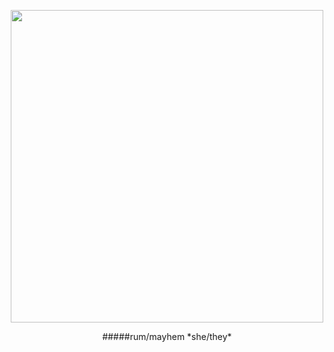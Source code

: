 <p align="center">
<img src= "https://cdn.discordapp.com/attachments/524054370808102939/1367739273046003753/Untitled1790.png?ex=6815adf6&is=68145c76&hm=f65abe8396bbe18a399528f98b962288c367dc094bac20ee80c73aa779755d9d&" width="500" height="500">
</p>
<p align="center">
#####rum/mayhem *she/they*
